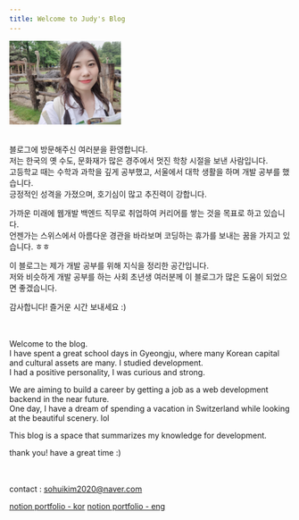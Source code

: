 ```yaml
---
title: Welcome to Judy's Blog
---
```

<img src="./주디프로필.jpeg" width="200" height="150" />
<br>
<br>
<p>
블로그에 방문해주신 여러분을 환영합니다.<br>저는 한국의 옛 수도, 문화재가 많은 경주에서 멋진 학창 시절을 보낸 사람입니다.<br>고등학교 때는 수학과 과학을 깊게 공부했고, 서울에서 대학 생활을 하며 개발 공부를 했습니다.<br>긍정적인 성격을 가졌으며, 호기심이 많고 추진력이 강합니다.
</p>
<p>
가까운 미래에 웹개발 백엔드 직무로 취업하여 커리어를 쌓는 것을 목표로 하고 있습니다.
<br>
언젠가는 스위스에서 아름다운 경관을 바라보며 코딩하는 휴가를 보내는 꿈을 가지고 있습니다. ㅎㅎ
</p>
<p>
이 블로그는 제가 개발 공부를 위해 지식을 정리한 공간입니다.<br>저와 비슷하게 개발 공부를 하는 사회 초년생 여러분께 이 블로그가 많은 도움이 되었으면 좋겠습니다.
</p>
감사합니다! 즐거운 시간 보내세요 :)
<br>
<br>
<br>
 <p>
 Welcome to the blog. <br> I have spent a great school days in Gyeongju, where many Korean capital and cultural assets are many. I studied development. <br> I had a positive personality, I was curious and strong.
 </p>
 <p>
 We are aiming to build a career by getting a job as a web development backend in the near future.
 <br>
 One day, I have a dream of spending a vacation in Switzerland while looking at the beautiful scenery. lol
 </p>
 <p>
 This blog is a space that summarizes my knowledge for development.
 </p>
 thank you! have a great time :)
<br>
<br>
<br>

contact : <a href="mailto:sohuikim2020@naver.com">sohuikim2020@naver.com</a>
<br>

[notion portfolio - kor](https://tiny-helicopter-4d0.notion.site/cdd9676f8af34393aab175904a01e58b?pvs=4) 
[notion portfolio - eng](https://tiny-helicopter-4d0.notion.site/cdd9676f8af34393aab175904a01e58b?pvs=4)

